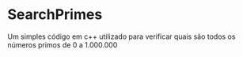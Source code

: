 # SearchPrimes

Um simples código em c++ utilizado para verificar quais são todos os números primos de 0 a 1.000.000
